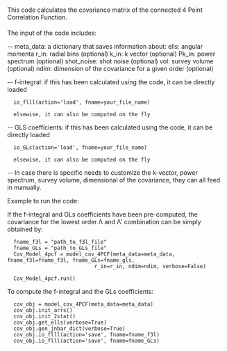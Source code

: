 ####

This code calculates the covariance matrix of 
the connected 4 Point Correlation Function.

####


The input of the code includes:

-- meta_data: a dictionary that saves information about: 
      ells: angular momenta
      r_in: radial bins (optional)
      k_in: k vector (optional)
      Pk_in: power spectrum (optional)
      shot_noise: shot noise (optional)
      vol: survey volume (optional)
      ndim: dimension of the covariance for a given order (optional)
      
      
-- f-integral: 
      if this has been calculated using the code, it can be directly loaded
      
      io_flll(action='load', fname=your_file_name)
      
      elsewise, it can also be computed on the fly

      
-- GLS coefficients: 
      if this has been calculated using the code, it can be directly loaded

      io_GLs(action='load', fname=your_file_name)
      
      elsewise, it can also be computed on the fly
      
-- In case there is specific needs to customize the k-vector, power spectrum,
    survey volume, dimensional of the covariance, they can all feed in manually.
    
    
Example to run the code:

If the f-integral and GLs coefficients have been pre-computed, the covariance 
for the lowest order Λ and Λ' combination can be simply obtained by:

      fname_f3l = "path_to_f3l_file"
      fname_GLs = "path_to_GLs_file"
      Cov_Model_4pcf = model_cov_4PCF(meta_data=meta_data, fname_f3l=fname_f3l, fname_GLs=fname_gls, 
                                r_in=r_in, ndim=ndim, verbose=False)

      Cov_Model_4pcf.run()
      
To compute the f-integral and the GLs coefficients:

      cov_obj = model_cov_4PCF(meta_data=meta_data)
      cov_obj.init_arrs()
      cov_obj.init_2stat()
      cov_obj.get_ells(verbose=True)
      cov_obj.gen_jnbar_dict(verbose=True)
      cov_obj.io_flll(action='save', fname=fname_f3l)
      cov_obj.io_flll(action='save', fname=fname_GLs)
